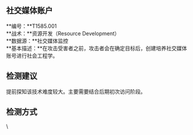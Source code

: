 ## 社交媒体账户  
**编号：**T1585.001  
**战术：**资源开发（Resource Development）  
**数据源：**社交媒体监控  
**基本描述：**在攻击受害者之前，攻击者会在确定目标后，创建培养社交媒体账号进行社会工程学。  
## 检测建议  
提前探知该技术难度较大。主要需要结合后期初次访问阶段。  
## 检测方式  
\